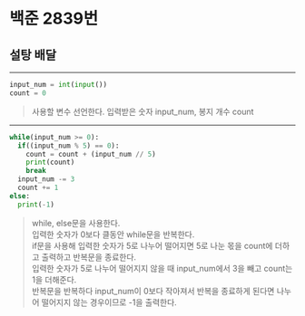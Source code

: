 # 백준 2839번

## 설탕 배달

---

```python
input_num = int(input())
count = 0
```

> 사용할 변수 선언한다. 입력받은 숫자 input_num, 봉지 개수 count

---

```python
while(input_num >= 0):
  if((input_num % 5) == 0):
    count = count + (input_num // 5)
    print(count)
    break
  input_num -= 3
  count += 1
else:
  print(-1)
```

> while, else문을 사용한다.  
> 입력한 숫자가 0보다 클동안 while문을 반복한다.  
> if문을 사용해 입력한 숫자가 5로 나누어 떨어지면 5로 나눈 몫을 count에 더하고 출력하고 반복문을 종료한다.  
> 입력한 숫자가 5로 나누어 떨어지지 않을 때 input_num에서 3을 빼고 count는 1을 더해준다.  
> 반복문을 반복하다 input_num이 0보다 작아져서 반복을 종료하게 된다면 나누어 떨어지지 않는 경우이므로 -1을 출력한다.
